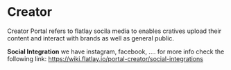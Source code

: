 <!-- TITLE: Creator Portal -->
<!-- SUBTITLE: Creator's Social Media -->

# Creator
Creator Portal refers to flatlay socila media to enables cratives upload their content and interact with brands as well as general public.

**Social Integration**
we have instagram, facebook, ....
for more info check the following link:
https://wiki.flatlay.io/portal-creator/social-integrations


